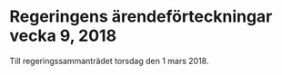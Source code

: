 # Regeringens ärendeförteckningar vecka 9, 2018

Till regeringssammanträdet torsdag den 1 mars 2018.
